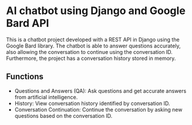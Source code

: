 # AI chatbot using Django and Google Bard API

This is a chatbot project developed with a REST API in Django using the Google Bard library. The chatbot is able to answer questions accurately, also allowing the conversation to continue using the conversation ID. Furthermore, the project has a conversation history stored in memory.

## Functions

- Questions and Answers (QA): Ask questions and get accurate answers from artificial intelligence.
- History: View conversation history identified by conversation ID.
- Conversation Continuation: Continue the conversation by asking new questions based on the conversation ID.

